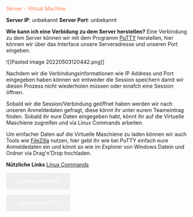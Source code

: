 <font color="coral">Server - Virtual Machine </font>

**Server IP**: unbekannt
**Server Port**: unbekannt

**Wie kann ich eine Verbidung zu dem Server herstellen?**
Eine Verbindung zu dem Server können wir mit dem Programm [PuTTY](https://www.chiark.greenend.org.uk/~sgtatham/putty/latest.html) herstellen, hier können wir über das Interface unsere Serveradresse und unseren Port eingeben.

![[Pasted image 20220503120442.png]]

Nachdem wir die Verbindungsinformationen wie IP Address und Port eingegeben haben können wir entweder die Session speichern damit wir diesen Prozess nicht wiederholen müssen oder einafch eine Session öffnen.

Sobald wir die Session/Verbindung geöffnet haben werden wir nach unseren Anmeldedaten gefragt, diese könnt ihr unter eurem Teameintrag finden.
Sobald ihr eure Daten eingegeben habt, könnt ihr auf die Virtuelle Maschiene zugreifen und via Linux Commands arbeiten.

Um einfacher Daten auf die Virtuelle Maschiene zu laden können wir auch Tools wie [FileZilla](https://filezilla-project.org/) nutzen, hier gebt ihr wie bei PuTTY einfach eure Anmeldedaten ein und könnt so wie im Explorer von Windows Datein und Ordner via Drag'n'Drop hochladen.

**Nützliche Links**
[Linux Commands](https://cheatography.com/davechild/cheat-sheets/linux-command-line/)

<a href="ttps://filezilla-project.org"><input type="button" style="  background-color: #f55856; color: white; border: none; display: inline-block; padding: 15px 32px; fonz-size: 16px; text-decoration: none; border-style: round" value="Download FileZilla"></a>

<a href="https://www.chiark.greenend.org.uk/~sgtatham/putty/latest.html"><input type="button" style="  background-color: #4CAF50; color: white; border: none; display: inline-block; padding: 15px 35px; fonz-size: 16px; text-decoration: none; border-style: round" value="Download PuTTY"></a>
